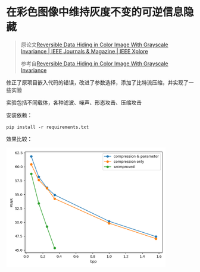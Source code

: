 # 在彩色图像中维持灰度不变的可逆信息隐藏

> 原论文[Reversible Data Hiding in Color Image With Grayscale Invariance | IEEE Journals & Magazine | IEEE Xplore](https://ieeexplore.ieee.org/document/8283771)
>
> 参考自[Reversible Data Hiding in Color Image With Grayscale Invariance ](https://github.com/cnarutox/RDH-in-Color-Image-With-Grayscale-Invariance)
>

修正了原项目嵌入代码的错误，改进了参数选择，添加了比特流压缩，并实现了一些实验

实验包括不同载体，各种滤波、噪声、形态攻击、压缩攻击

安装依赖：

```
pip install -r requirements.txt
```

效果比较：

<img src=".\data\Figure_1.png" alt="Figure_1" style="zoom:67%;" />